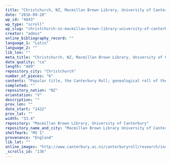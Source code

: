 ```yaml
---
title: "Christchurch, NZ, Macmillan Brown Library, University of Canterbury, MS 1"
date: "2016-09-28"
wp_id: "4843"
wp_type: "scroll"
wp_slug: "christchurch-nz-macmillan-brown-library-university-of-canterbury-ms-1"
creator: "admin"
online_bibliography_record: ""
language_1: "Latin"
language_2: ""
lib_lon: ""
meta_title: "Christchurch, NZ, Macmillan Brown Library, University of Canterbury, MS 1"
date_quality: "ca"
length: "489"
repository_city: "Christchurch"
number_of_pieces: "6"
contents: "Popular title, the Canterbury Roll; genealogical roll of the kings of England from Noah to Edward IV"
completed: ""
repository_nation: "NZ"
orientation: "V"
description: ""
prov_lon: ""
date_start: "1422"
prov_lat: ""
width: "33.4"
repository: "Macmillan Brown Library, University of Canterbury"
repository_name_and_city: "Macmillan Brown Library University of Canterbury, Christchurch NZ"
shelfmark: "MS 1"
provenance: "England"
lib_lat: ""
online_images: "http://www.canterbury.ac.nz/canterburyroll/research/index.shtml"
_scrolls_id: "136"
---
```



